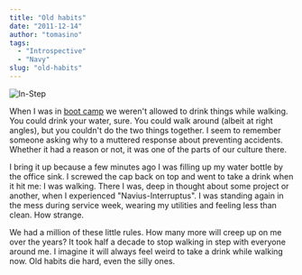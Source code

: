 ```yaml
---
title: "Old habits"
date: "2011-12-14"
author: "tomasino"
tags:
  - "Introspective"
  - "Navy"
slug: "old-habits"
---
```


![In-Step][]

When I was in [boot camp][] we weren't allowed to drink things while
walking. You could drink your water, sure. You could walk around (albeit
at right angles), but you couldn't do the two things together. I seem to
remember someone asking why to a muttered response about preventing
accidents. Whether it had a reason or not, it was one of the parts of
our culture there.

I bring it up because a few minutes ago I was filling up my water bottle
by the office sink. I screwed the cap back on top and went to take a
drink when it hit me: I was walking. There I was, deep in thought about
some project or another, when I experienced "Navius-Interruptus". I was
standing again in the mess during service week, wearing my utilities and
feeling less than clean. How strange.

We had a million of these little rules. How many more will creep up on
me over the years? It took half a decade to stop walking in step with
everyone around me. I imagine it will always feel weird to take a drink
while walking now. Old habits die hard, even the silly ones.

  [In-Step]: https://blog.tomasino.org/images/in-step.jpg
  [boot camp]: https://blog.tomasino.org/2010/07/11/jump/
